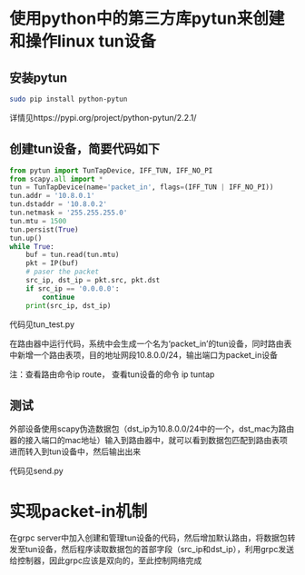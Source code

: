 # 使用python中的第三方库pytun来创建和操作linux tun设备
  
## 安装pytun

```Bash
sudo pip install python-pytun
```
详情见https://pypi.org/project/python-pytun/2.2.1/
  
## 创建tun设备，简要代码如下
```Python 
from pytun import TunTapDevice, IFF_TUN, IFF_NO_PI
from scapy.all import *
tun = TunTapDevice(name='packet_in', flags=(IFF_TUN | IFF_NO_PI))
tun.addr = '10.8.0.1'
tun.dstaddr = '10.8.0.2'
tun.netmask = '255.255.255.0'
tun.mtu = 1500
tun.persist(True)
tun.up()
while True:
    buf = tun.read(tun.mtu)
    pkt = IP(buf)
    # paser the packet
    src_ip, dst_ip = pkt.src, pkt.dst 
    if src_ip == '0.0.0.0':
        continue  
    print(src_ip, dst_ip)
```
代码见tun_test.py

在路由器中运行代码，系统中会生成一个名为‘packet_in’的tun设备，同时路由表中新增一个路由表项，目的地址网段10.8.0.0/24，输出端口为packet_in设备
  
注：查看路由命令ip route， 查看tun设备的命令 ip tuntap
  
## 测试

外部设备使用scapy伪造数据包（dst_ip为10.8.0.0/24中的一个，dst_mac为路由器的接入端口的mac地址）输入到路由器中，就可以看到数据包匹配到路由表项进而转入到tun设备中，然后输出出来

代码见send.py
  
# 实现packet-in机制

在grpc server中加入创建和管理tun设备的代码，然后增加默认路由，将数据包转发至tun设备，然后程序读取数据包的首部字段（src_ip和dst_ip），利用grpc发送给控制器，因此grpc应该是双向的，至此控制网络完成
  
  
  

